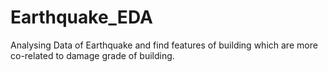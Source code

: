 # Earthquake_EDA
Analysing Data of Earthquake and find features of building which are more co-related to damage grade of building. 
